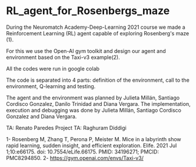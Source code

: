 # RL_agent_for_Rosenbergs_maze
During the Neuromatch Academy-Deep-Learning 2021 course we made a Reinforcement Learning (RL) agent capable of exploring Rosenberg's maze (1).

For this we use the Open-AI gym toolkit and design our agent and environment based on the Taxi-v3 example(2).

All the codes were run in google colab

The code is separated into 4 parts: definition of the environment, call to the environment, Q-learning and testing.

The agent and the environment was planned by Julieta Millán, Santiago Cordisco Gonzalez, Danilo Trinidad and Diana Vergara. 
The implementation, execution and debugging was done by Julieta Millán, Santiago Cordisco Gonzalez and Diana Vergara.

TA: Renato Paredes
Project TA: Raghuram Diddigi

1- Rosenberg M, Zhang T, Perona P, Meister M. Mice in a labyrinth show rapid learning, sudden insight, and efficient exploration. Elife. 2021 Jul 1;10:e66175. doi: 10.7554/eLife.66175. PMID: 34196271; PMCID: PMC8294850.
2- https://gym.openai.com/envs/Taxi-v3/
